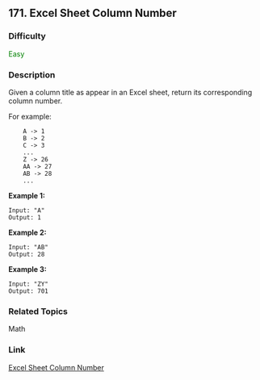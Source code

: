 ## 171. Excel Sheet Column Number
### Difficulty

 <font color=green>Easy</font>

### Description

Given a column title as appear in an Excel sheet, return its corresponding
column number.

For example:
                A -> 1        B -> 2        C -> 3        ...        Z -> 26        AA -> 27        AB -> 28         ...    

**Example 1:**
            Input: "A"    Output: 1    

**Example 2:**
            Input: "AB"    Output: 28    

**Example 3:**
            Input: "ZY"    Output: 701    


### Related Topics

Math


### Link
[Excel Sheet Column Number](https://leetcode.com/problems/excel-sheet-column-number)
